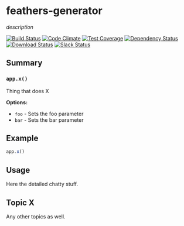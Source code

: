 # feathers-generator
*description*

[![Build Status](https://travis-ci.org/feathersjs/feathers-generator.png?branch=master)](https://travis-ci.org/feathersjs/feathers-generator)
[![Code Climate](https://codeclimate.com/github/feathersjs/feathers-generator/badges/gpa.svg)](https://codeclimate.com/github/feathersjs/feathers-generator)
[![Test Coverage](https://codeclimate.com/github/feathersjs/feathers-generator/badges/coverage.svg)](https://codeclimate.com/github/feathersjs/feathers-generator/coverage)
[![Dependency Status](https://img.shields.io/david/feathersjs/feathers-generator.svg?style=flat-square)](https://david-dm.org/feathersjs/feathers-generator)
[![Download Status](https://img.shields.io/npm/dm/feathers-generator.svg?style=flat-square)](https://www.npmjs.com/package/feathers-generator)
[![Slack Status](http://slack.feathersjs.com/badge.svg)](http://slack.feathersjs.com)


## Summary

### `app.x()`

Thing that does X

__Options:__

- `foo` - Sets the foo parameter
- `bar` - Sets the bar parameter

## Example

```js
app.x()
```

## Usage

Here the detailed chatty stuff.

## Topic X

Any other topics as well.